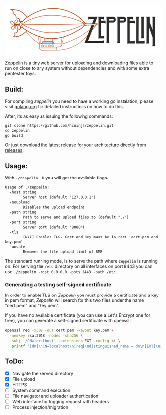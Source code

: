 ![Zeppelin](assets/Zeppelin_header.png)

Zeppelin is a tiny web server for uploading and downloading files able to run on close to any system without dependencies and with some extra pentester toys.

## Build:

For compiling _zeppelin_ you need to have a working go instalation, please visit [golang.org](https://golang.org) for detailed instructions on how to do this.

After, its as easy as issuing the following commands:
```
git clone https://github.com/hcninja/zeppelin.git
cd zeppelin
go build
```

Or just download the latest release for your architecture directly from [releases](https://github.com/hcninja/zeppelin/releases/).

## Usage:
With `./zeppelin -h` you will get the available flags.

```
Usage of ./zeppelin:
  -host string
    	Server host (default "127.0.0.1")
  -noupload
    	Disables the upload endpoint
  -path string
    	Path to serve and upload files to (default "./")
  -port string
    	Server port (default "8080")
  -tls
    	[NYI] Enables TLS. Cert and key must be in root 'cert.pem and key.pem'
  -unsafe
    	Removes the file upload limit of 8MB
```

The standard running mode, is to serve the path where `zeppelin` is running on. For serving the `/etc` directory on all interfaces on port 8443 you can use `./zeppelin -host 0.0.0.0 -pots 8443 -path /etc`.

### Generating a testing self-signed certificate
In order to enable TLS on _Zeppelin_ you must provide a certificate and a key in pem format, _Zeppelin_ will search for this two files under the name "cert.pem" and "key.pem".

If you have no available certificate (you can use a Let's Encrypt one for free), you can generate a self-signed certificate with openssl:

```bash
openssl req -x509 -out cert.pem -keyout key.pem \
  -newkey rsa:2048 -nodes -sha256 \
  -subj '/CN=localhost' -extensions EXT -config <( \
   printf "[dn]\nCN=localhost\n[req]\ndistinguished_name = dn\n[EXT]\nsubjectAltName=DNS:127.0.0.1\nkeyUsage=digitalSignature\nextendedKeyUsage=serverAuth")
```

## ToDo:
- [x] Navigate the served directory
- [x] File upload
- [x] HTTPS
- [ ] System command execution
- [ ] File navigator and uploader authentication
- [ ] Web interface for logging request with headers
- [ ] Process injection/migration
